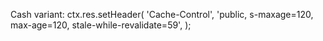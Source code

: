 Cash variant:
ctx.res.setHeader(
'Cache-Control',
'public, s-maxage=120, max-age=120, stale-while-revalidate=59',
);
